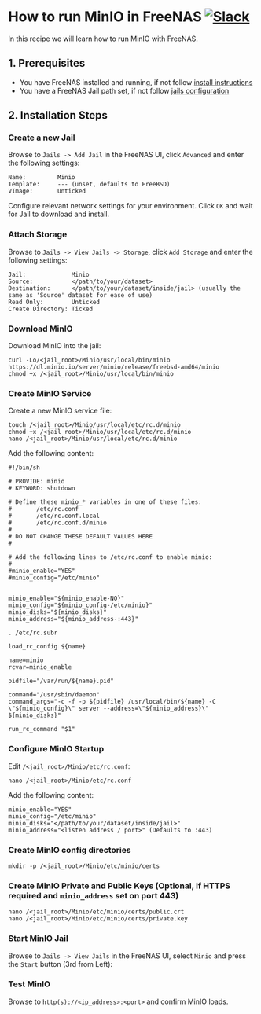 # How to run MinIO in FreeNAS [![Slack](https://slack.minio.io/slack?type=svg)](https://slack.minio.io)

In this recipe we will learn how to run MinIO with FreeNAS. 

## 1. Prerequisites

* You have FreeNAS installed and running, if not follow [install instructions](http://doc.freenas.org/9.10/install.html)
* You have a FreeNAS Jail path set, if not follow [jails configuration](http://doc.freenas.org/9.10/jails.html#jails-configuration)

## 2. Installation Steps

### Create a new Jail
Browse to `Jails -> Add Jail` in the FreeNAS UI, click `Advanced` and enter the following settings:

```
Name:         Minio
Template:     --- (unset, defaults to FreeBSD)
VImage:       Unticked
```

Configure relevant network settings for your environment. Click `OK` and wait for Jail to download and install.

### Attach Storage
Browse to `Jails -> View Jails -> Storage`, click `Add Storage` and enter the following settings:

```
Jail:             Minio
Source:           </path/to/your/dataset>
Destination:      </path/to/your/dataset/inside/jail> (usually the same as 'Source' dataset for ease of use)
Read Only:        Unticked
Create Directory: Ticked
```

### Download MinIO
Download MinIO into the jail:

```
curl -Lo/<jail_root>/Minio/usr/local/bin/minio https://dl.minio.io/server/minio/release/freebsd-amd64/minio
chmod +x /<jail_root>/Minio/usr/local/bin/minio
```

### Create MinIO Service
Create a new MinIO service file:

```
touch /<jail_root>/Minio/usr/local/etc/rc.d/minio
chmod +x /<jail_root>/Minio/usr/local/etc/rc.d/minio
nano /<jail_root>/Minio/usr/local/etc/rc.d/minio
```

Add the following content:

```
#!/bin/sh

# PROVIDE: minio
# KEYWORD: shutdown

# Define these minio_* variables in one of these files:
#       /etc/rc.conf
#       /etc/rc.conf.local
#       /etc/rc.conf.d/minio
#
# DO NOT CHANGE THESE DEFAULT VALUES HERE
#

# Add the following lines to /etc/rc.conf to enable minio:
#
#minio_enable="YES"
#minio_config="/etc/minio"


minio_enable="${minio_enable-NO}"
minio_config="${minio_config-/etc/minio}"
minio_disks="${minio_disks}"
minio_address="${minio_address-:443}"

. /etc/rc.subr

load_rc_config ${name}

name=minio
rcvar=minio_enable

pidfile="/var/run/${name}.pid"

command="/usr/sbin/daemon"
command_args="-c -f -p ${pidfile} /usr/local/bin/${name} -C \"${minio_config}\" server --address=\"${minio_address}\" ${minio_disks}"

run_rc_command "$1"
```

### Configure MinIO Startup
Edit `/<jail_root>/Minio/etc/rc.conf`:

```
nano /<jail_root>/Minio/etc/rc.conf
```

Add the following content:

```
minio_enable="YES"
minio_config="/etc/minio"
minio_disks="</path/to/your/dataset/inside/jail>"
minio_address="<listen address / port>" (Defaults to :443)
```

### Create MinIO config directories

```
mkdir -p /<jail_root>/Minio/etc/minio/certs
```

### Create MinIO Private and Public Keys (Optional, if HTTPS required and `minio_address` set on port 443)

```
nano /<jail_root>/Minio/etc/minio/certs/public.crt
nano /<jail_root>/Minio/etc/minio/certs/private.key
```

### Start MinIO Jail
Browse to `Jails -> View Jails` in the FreeNAS UI, select `Minio` and press the `Start` button (3rd from Left):

### Test MinIO
Browse to `http(s)://<ip_address>:<port>` and confirm MinIO loads.



